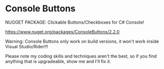 # Console Buttons
NUGGET PACKAGE:
Clickable Buttons/Checkboxes for C# Console!

https://www.nuget.org/packages/ConsoleButtons/2.2.0

Warning: Console Buttons only work on build versions, it won't work inside Visual Studio/Rider!!!

Please note my coding skills and techniques aren't the best, so if you find anything that is upgradeable, show me and I'll fix it.
